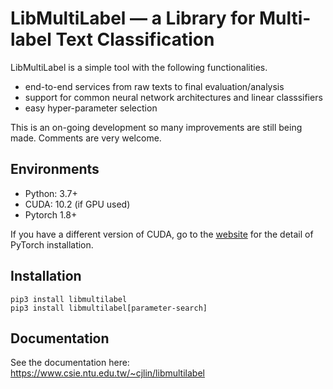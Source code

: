 # LibMultiLabel — a Library for Multi-label Text Classification

LibMultiLabel is a simple tool with the following functionalities.

- end-to-end services from raw texts to final evaluation/analysis
- support for common neural network architectures and linear classsifiers
- easy hyper-parameter selection

This is an on-going development so many improvements are still being made. Comments are very welcome.

## Environments
- Python: 3.7+
- CUDA: 10.2 (if GPU used)
- Pytorch 1.8+

If you have a different version of CUDA, go to the [website](https://pytorch.org/) for the detail of PyTorch installation.

## Installation

```
pip3 install libmultilabel
pip3 install libmultilabel[parameter-search]
```

## Documentation
See the documentation here: https://www.csie.ntu.edu.tw/~cjlin/libmultilabel

